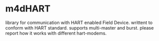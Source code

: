 # m4dHART

library for communication with HART enabled Field Device.
writtent to conform with HART standard.
supports multi-master and burst.
please report how it works with different hart-modems.

